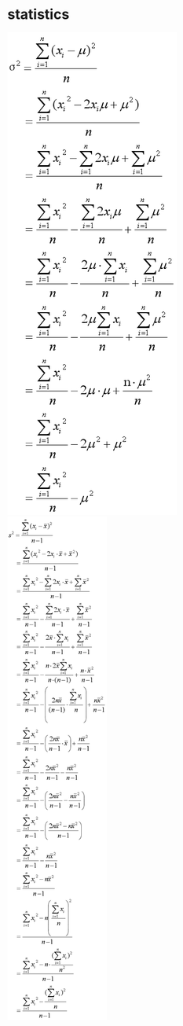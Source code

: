 # statistics
![](https://github.com/QifengSun/statistics/blob/master/png/variance_for_population.png)
![](https://github.com/QifengSun/statistics/blob/master/png/variance_for_sample.png)

